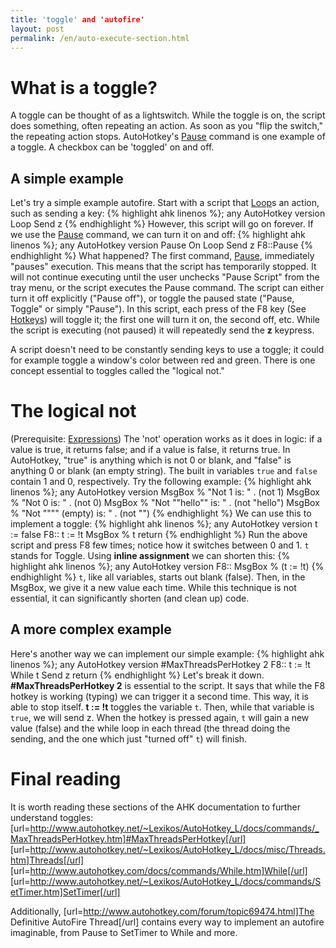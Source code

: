 ```yaml
---
title: 'toggle' and 'autofire'
layout: post
permalink: /en/auto-execute-section.html
---
```


# What is a toggle?
A toggle can be thought of as a lightswitch. While the toggle is on, the script does something, often repeating an action. As soon as you "flip the switch," the repeating action stops. AutoHotkey's [Pause](http://d.ahk4.me/~Pause) command is one example of a toggle. A checkbox can be 'toggled' on and off.

## A simple example
Let's try a simple example autofire. Start with a script that [Loop](http://d.ahk4.me/~Loop)s an action, such as sending a key:
{% highlight ahk linenos %}; any AutoHotkey version
Loop
	Send z
{% endhighlight %}
However, this script will go on forever. If we use the [Pause](http://d.ahk4.me/~Pause) command, we can turn it on and off:
{% highlight ahk linenos %}; any AutoHotkey version
Pause On
Loop
	Send z
F8::Pause
{% endhighlight %}
What happened? The first command, [Pause](http://d.ahk4.me/~Pause), immediately "pauses" execution. This means that the script has temporarily stopped. It will not continue executing until the user unchecks "Pause Script" from the tray menu, or the script executes the Pause command. The script can either turn it off explicitly ("Pause off"), or toggle the paused state ("Pause, Toggle" or simply "Pause"). In this script, each press of the F8 key (See [Hotkeys]()) will toggle it; the first one will turn it on, the second off, etc. While the script is executing (not paused) it will repeatedly send the **z** keypress.

A script doesn't need to be constantly sending keys to use a toggle; it could for example toggle a window's color between red and green. There is one concept essential to toggles called the "logical not."

# The logical not
(Prerequisite: [Expressions](http://d.ahk4.me/Expressions))
The 'not' operation works as it does in logic: if a value is true, it returns false; and if a value is false, it returns true. In AutoHotkey, "true" is anything which is not 0 or blank, and "false" is anything 0 or blank (an empty string). The built in variables `true` and `false` contain 1 and 0, respectively. Try the following example:
{% highlight ahk linenos %}; any AutoHotkey version
MsgBox % "Not 1 is: " . (not 1)
MsgBox % "Not 0 is: " . (not 0)
MsgBox % "Not ""hello"" is: " . (not "hello")
MsgBox % "Not """" (empty) is: " . (not "")
{% endhighlight %}
We can use this to implement a toggle: 
{% highlight ahk linenos %}; any AutoHotkey version
t := false
F8::
 t := !t
 MsgBox % t
 return
{% endhighlight %}
Run the above script and press F8 few times; notice how it switches between 0 and 1. `t` stands for Toggle. Using **inline assignment** we can shorten this:
{% highlight ahk linenos %}; any AutoHotkey version
F8:: MsgBox % (t := !t)
{% endhighlight %}
`t`, like all variables, starts out blank (false). Then, in the MsgBox, we give it a new value each time. While this technique is not essential, it can significantly shorten (and clean up) code.

## A more complex example <!-- add more later? -->
Here's another way we can implement our simple example:
{% highlight ahk linenos %}; any AutoHotkey version
#MaxThreadsPerHotkey 2
F8::
 t := !t
 While t
	Send z
return
{% endhighlight %}
Let's break it down. **#MaxThreadsPerHotkey 2** is essential to the script. It says that while the F8 hotkey is working (typing) we can trigger it a second time. This way, it is able to stop itself. **t := !t** toggles the variable `t`. Then, while that variable is `true`, we will send z. When the hotkey is pressed again, `t` will gain a new value (false) and the while loop in each thread (the thread doing the sending, and the one which just "turned off" `t`) will finish.

# Final reading

It is worth reading these sections of the AHK documentation to further understand toggles:
[url=http://www.autohotkey.net/~Lexikos/AutoHotkey_L/docs/commands/_MaxThreadsPerHotkey.htm]#MaxThreadsPerHotkey[/url]
[url=http://www.autohotkey.net/~Lexikos/AutoHotkey_L/docs/misc/Threads.htm]Threads[/url]
[url=http://www.autohotkey.com/docs/commands/While.htm]While[/url]
[url=http://www.autohotkey.net/~Lexikos/AutoHotkey_L/docs/commands/SetTimer.htm]SetTimer[/url]

Additionally, [url=http://www.autohotkey.com/forum/topic69474.html]The Definitive AutoFire Thread[/url] contains every way to implement an autofire imaginable, from Pause to SetTimer to While and more.